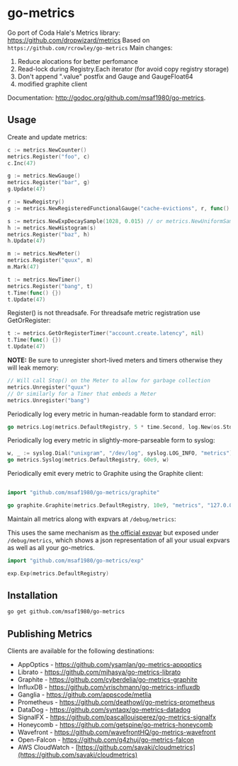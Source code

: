 go-metrics
==========

Go port of Coda Hale's Metrics library: <https://github.com/dropwizard/metrics>
Based on `https://github.com/rcrowley/go-metrics`
Main changes:
1. Reduce alocations for better perfomance
2. Read-lock during Registry.Each iterator (for avoid copy registry storage)
3. Don't append ".value" postfix and Gauge and GaugeFloat64
4. modified graphite client

Documentation: <http://godoc.org/github.com/msaf1980/go-metrics>.

Usage
-----

Create and update metrics:

```go
c := metrics.NewCounter()
metrics.Register("foo", c)
c.Inc(47)

g := metrics.NewGauge()
metrics.Register("bar", g)
g.Update(47)

r := NewRegistry()
g := metrics.NewRegisteredFunctionalGauge("cache-evictions", r, func() int64 { return cache.getEvictionsCount() })

s := metrics.NewExpDecaySample(1028, 0.015) // or metrics.NewUniformSample(1028)
h := metrics.NewHistogram(s)
metrics.Register("baz", h)
h.Update(47)

m := metrics.NewMeter()
metrics.Register("quux", m)
m.Mark(47)

t := metrics.NewTimer()
metrics.Register("bang", t)
t.Time(func() {})
t.Update(47)
```

Register() is not threadsafe. For threadsafe metric registration use
GetOrRegister:

```go
t := metrics.GetOrRegisterTimer("account.create.latency", nil)
t.Time(func() {})
t.Update(47)
```

**NOTE:** Be sure to unregister short-lived meters and timers otherwise they will
leak memory:

```go
// Will call Stop() on the Meter to allow for garbage collection
metrics.Unregister("quux")
// Or similarly for a Timer that embeds a Meter
metrics.Unregister("bang")
```

Periodically log every metric in human-readable form to standard error:

```go
go metrics.Log(metrics.DefaultRegistry, 5 * time.Second, log.New(os.Stderr, "metrics: ", log.Lmicroseconds))
```

Periodically log every metric in slightly-more-parseable form to syslog:

```go
w, _ := syslog.Dial("unixgram", "/dev/log", syslog.LOG_INFO, "metrics")
go metrics.Syslog(metrics.DefaultRegistry, 60e9, w)
```

Periodically emit every metric to Graphite using the Graphite client:

```go

import "github.com/msaf1980/go-metrics/graphite"

go graphite.Graphite(metrics.DefaultRegistry, 10e9, "metrics", "127.0.0.1:2003")
```

Maintain all metrics along with expvars at `/debug/metrics`:

This uses the same mechanism as [the official expvar](http://golang.org/pkg/expvar/)
but exposed under `/debug/metrics`, which shows a json representation of all your usual expvars
as well as all your go-metrics.


```go
import "github.com/msaf1980/go-metrics/exp"

exp.Exp(metrics.DefaultRegistry)
```

Installation
------------

```sh
go get github.com/msaf1980/go-metrics
```

Publishing Metrics
------------------

Clients are available for the following destinations:

* AppOptics - https://github.com/ysamlan/go-metrics-appoptics
* Librato - https://github.com/mihasya/go-metrics-librato
* Graphite - https://github.com/cyberdelia/go-metrics-graphite
* InfluxDB - https://github.com/vrischmann/go-metrics-influxdb
* Ganglia - https://github.com/appscode/metlia
* Prometheus - https://github.com/deathowl/go-metrics-prometheus
* DataDog - https://github.com/syntaqx/go-metrics-datadog
* SignalFX - https://github.com/pascallouisperez/go-metrics-signalfx
* Honeycomb - https://github.com/getspine/go-metrics-honeycomb
* Wavefront - https://github.com/wavefrontHQ/go-metrics-wavefront
* Open-Falcon - https://github.com/g4zhuj/go-metrics-falcon
* AWS CloudWatch - [https://github.com/savaki/cloudmetrics](https://github.com/savaki/cloudmetrics)
